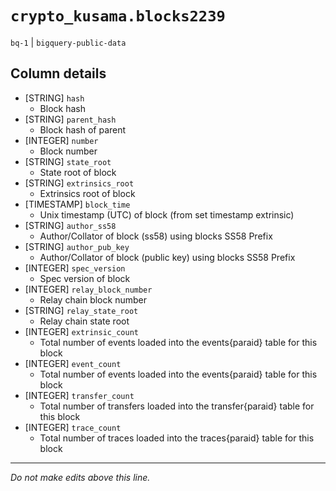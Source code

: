 # `crypto_kusama.blocks2239`
`bq-1` | `bigquery-public-data`

## Column details
* [STRING]    `hash`
  - Block hash
* [STRING]    `parent_hash`
  - Block hash of parent
* [INTEGER]   `number`
  - Block number
* [STRING]    `state_root`
  - State root of block
* [STRING]    `extrinsics_root`
  - Extrinsics root of block
* [TIMESTAMP] `block_time`
  - Unix timestamp (UTC) of block (from set timestamp extrinsic)
* [STRING]    `author_ss58`
  - Author/Collator of block (ss58) using blocks SS58 Prefix
* [STRING]    `author_pub_key`
  - Author/Collator of block (public key) using blocks SS58 Prefix
* [INTEGER]   `spec_version`
  - Spec version of block
* [INTEGER]   `relay_block_number`
  - Relay chain block number
* [STRING]    `relay_state_root`
  - Relay chain state root
* [INTEGER]   `extrinsic_count`
  - Total number of events loaded into the events{paraid} table for this block
* [INTEGER]   `event_count`
  - Total number of events loaded into the events{paraid} table for this block
* [INTEGER]   `transfer_count`
  - Total number of transfers loaded into the transfer{paraid} table for this block
* [INTEGER]   `trace_count`
  - Total number of traces loaded into the traces{paraid} table for this block

-------------------------------------------------------------------------------
*Do not make edits above this line.*
